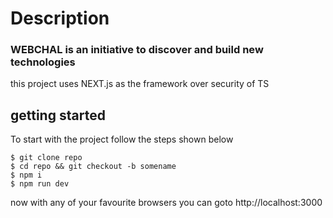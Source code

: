 # Description

### WEBCHAL is an initiative to discover and build new technologies
this project uses NEXT.js as the framework over security of TS

## getting started
To start with the project follow the steps shown below


```
$ git clone repo
$ cd repo && git checkout -b somename
$ npm i 
$ npm run dev 

```

now with any of your favourite browsers you can goto http://localhost:3000